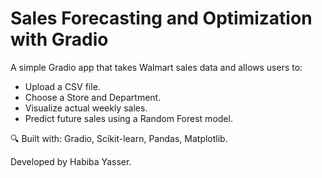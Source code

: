 # Sales Forecasting and Optimization with Gradio

A simple Gradio app that takes Walmart sales data and allows users to:
- Upload a CSV file.
- Choose a Store and Department.
- Visualize actual weekly sales.
- Predict future sales using a Random Forest model.

🔍 Built with: Gradio, Scikit-learn, Pandas, Matplotlib.

Developed by Habiba Yasser.
